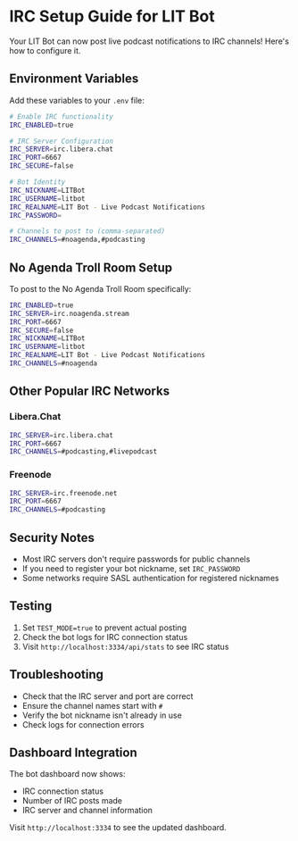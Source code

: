 # IRC Setup Guide for LIT Bot

Your LIT Bot can now post live podcast notifications to IRC channels! Here's how to configure it.

## Environment Variables

Add these variables to your `.env` file:

```bash
# Enable IRC functionality
IRC_ENABLED=true

# IRC Server Configuration
IRC_SERVER=irc.libera.chat
IRC_PORT=6667
IRC_SECURE=false

# Bot Identity
IRC_NICKNAME=LITBot
IRC_USERNAME=litbot
IRC_REALNAME=LIT Bot - Live Podcast Notifications
IRC_PASSWORD=

# Channels to post to (comma-separated)
IRC_CHANNELS=#noagenda,#podcasting
```

## No Agenda Troll Room Setup

To post to the No Agenda Troll Room specifically:

```bash
IRC_ENABLED=true
IRC_SERVER=irc.noagenda.stream
IRC_PORT=6667
IRC_SECURE=false
IRC_NICKNAME=LITBot
IRC_USERNAME=litbot
IRC_REALNAME=LIT Bot - Live Podcast Notifications
IRC_CHANNELS=#noagenda
```

## Other Popular IRC Networks

### Libera.Chat
```bash
IRC_SERVER=irc.libera.chat
IRC_PORT=6667
IRC_CHANNELS=#podcasting,#livepodcast
```

### Freenode
```bash
IRC_SERVER=irc.freenode.net
IRC_PORT=6667
IRC_CHANNELS=#podcasting
```

## Security Notes

- Most IRC servers don't require passwords for public channels
- If you need to register your bot nickname, set `IRC_PASSWORD`
- Some networks require SASL authentication for registered nicknames

## Testing

1. Set `TEST_MODE=true` to prevent actual posting
2. Check the bot logs for IRC connection status
3. Visit `http://localhost:3334/api/stats` to see IRC status

## Troubleshooting

- Check that the IRC server and port are correct
- Ensure the channel names start with `#`
- Verify the bot nickname isn't already in use
- Check logs for connection errors

## Dashboard Integration

The bot dashboard now shows:
- IRC connection status
- Number of IRC posts made
- IRC server and channel information

Visit `http://localhost:3334` to see the updated dashboard. 